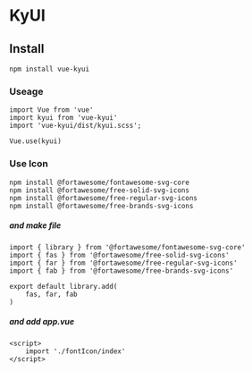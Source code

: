 # KyUI

## Install
```
npm install vue-kyui
```

### Useage
```
import Vue from 'vue'
import kyui from 'vue-kyui'
import 'vue-kyui/dist/kyui.scss';

Vue.use(kyui)
```

### Use Icon
```
npm install @fortawesome/fontawesome-svg-core
npm install @fortawesome/free-solid-svg-icons
npm install @fortawesome/free-regular-svg-icons
npm install @fortawesome/free-brands-svg-icons
```
##### and make file
```
import { library } from '@fortawesome/fontawesome-svg-core'
import { fas } from '@fortawesome/free-solid-svg-icons'
import { far } from '@fortawesome/free-regular-svg-icons'
import { fab } from '@fortawesome/free-brands-svg-icons'

export default library.add(
    fas, far, fab
)
```
##### and add app.vue
```
<script>
    import './fontIcon/index'
</script>
```